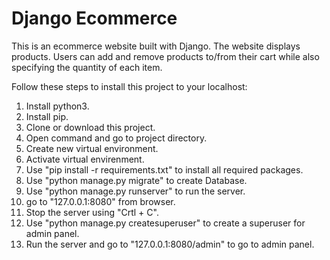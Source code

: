 # Django Ecommerce

This is an ecommerce website built with Django. The website displays products. Users can add and remove products to/from their cart while also specifying the quantity of each item.

Follow these steps to install this project to your localhost:

1. Install python3.
2. Install pip.
3. Clone or download this project.
4. Open command and go to project directory.
5. Create new virtual environment.
6. Activate virtual envirenment.
7. Use "pip install -r requirements.txt" to install all required packages.
8. Use "python manage.py migrate" to create Database.
9. Use "python manage.py runserver" to run the server.
10. go to "127.0.0.1:8080" from browser.
11. Stop the server using "Crtl + C".
12. Use "python manage.py createsuperuser" to create a superuser for admin panel.
13. Run the server and go to "127.0.0.1:8080/admin" to go to admin panel.